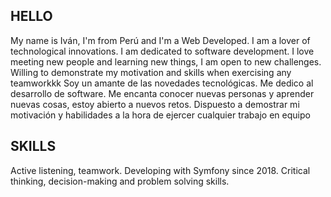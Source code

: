 ## HELLO

My name is Iván, I'm from Perú and I'm a Web Developed.
I am a lover of technological innovations. I am dedicated to software development.
I love meeting new people and learning new things, I am open to new challenges. Willing to demonstrate my motivation and skills when exercising any teamworkkk
Soy un amante de las novedades tecnológicas. Me dedico al desarrollo de software.
Me encanta conocer nuevas personas y aprender nuevas cosas, estoy abierto a nuevos retos. Dispuesto a demostrar mi motivación y habilidades a la hora de ejercer cualquier trabajo en equipo

## SKILLS

Active listening, teamwork. 
Developing with Symfony since 2018.
Critical thinking, decision-making and problem solving skills.


